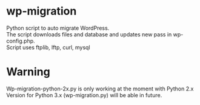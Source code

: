 # wp-migration
Python script to auto migrate WordPress. 
</br>
The script downloads files and database and updates new pass in wp-config.php. 
</br>
Script uses ftplib, lftp, curl, mysql
</br>
# Warning
Wp-migration-python-2x.py is only working at the moment with Python 2.x 
</br>
Version for Python 3.x (wp-migration.py) will be able in future. 

